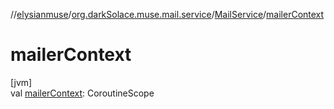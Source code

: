 //[elysianmuse](../../../index.md)/[org.darkSolace.muse.mail.service](../index.md)/[MailService](index.md)/[mailerContext](mailer-context.md)

# mailerContext

[jvm]\
val [mailerContext](mailer-context.md): CoroutineScope
